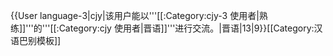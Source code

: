 {{User language-3|cjy|该用户能以'''[[:Category:cjy-3 使用者|熟练]]'''的'''[[:Category:cjy 使用者|晋语]]'''进行交流。|晋语|13|9}}<noinclude>[[Category:汉语巴别模板]]</noinclude>